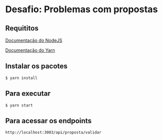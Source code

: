 # Desafio: Problemas com propostas

## Requititos

[Documentação do NodeJS](https://nodejs.org/en/)

[Documentação do Yarn](https://yarnpkg.com/getting-started/install)

## Instalar os pacotes

`$ yarn install`

## Para executar

`$ yarn start`

## Para acessar os endpoints

`http://localhost:3003/api/proposta/validar`